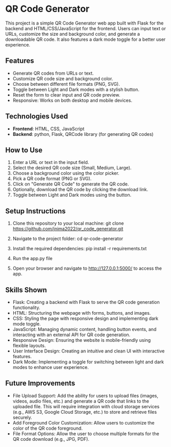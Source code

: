 # QR Code Generator

This project is a simple QR Code Generator web app built with Flask for the backend and HTML/CSS/JavaScript for the frontend. Users can input text or URLs, customize the size and background color, and generate a downloadable QR code. It also features a dark mode toggle for a better user experience.

## Features

- Generate QR codes from URLs or text.
- Customize QR code size and background color.
- Choose between different file formats (PNG, SVG).
- Toggle between Light and Dark modes with a stylish button.
- Reset the form to clear input and QR code preview.
- Responsive: Works on both desktop and mobile devices.

## Technologies Used

- **Frontend**: HTML, CSS, JavaScript
- **Backend**: python, Flask, QRCode library (for generating QR codes)

## How to Use

1. Enter a URL or text in the input field.
2. Select the desired QR code size (Small, Medium, Large).
3. Choose a background color using the color picker.
4. Pick a QR code format (PNG or SVG).
5. Click on "Generate QR Code" to generate the QR code.
6. Optionally, download the QR code by clicking the download link.
7. Toggle between Light and Dark modes using the button.

## Setup Instructions

1. Clone this repository to your local machine:
    git clone <https://github.com/jnima2022/qr_code_generator.git>

2. Navigate to the project folder:
    cd qr-code-generator

3. Install the required dependencies:
    pip install -r requirements.txt

4. Run the app.py file

5. Open your browser and navigate to http://127.0.0.1:5000/ to access the app.

## Skills Shown

- Flask: Creating a backend with Flask to serve the QR code generation functionality.
- HTML: Structuring the webpage with forms, buttons, and images.
- CSS: Styling the page with responsive design and implementing dark mode toggle.
- JavaScript: Managing dynamic content, handling button events, and interacting with an external API for QR code generation.
- Responsive Design: Ensuring the website is mobile-friendly using flexible layouts.
- User Interface Design: Creating an intuitive and clean UI with interactive features.
- Dark Mode: Implementing a toggle for switching between light and dark modes to enhance user experience.

## Future Improvements

- File Upload Support: Add the ability for users to upload files (images, videos, audio files, etc.) and generate a QR code that links to the uploaded file. This will require integration with cloud storage services (e.g., AWS S3, Google Cloud Storage, etc.) to store and retrieve files securely.
- Add Foreground Color Customization: Allow users to customize the color of the QR code foreground.
- File Format Options: Allow the user to choose multiple formats for the QR code download (e.g., JPG, PDF).